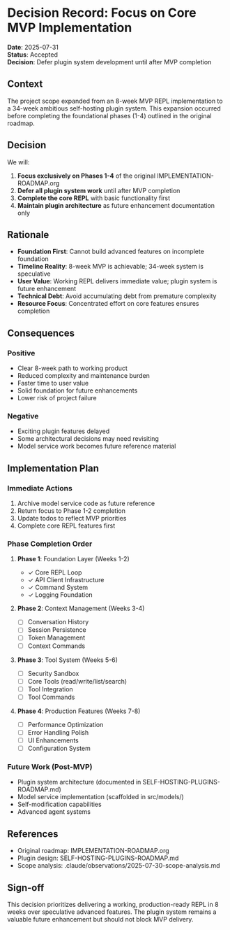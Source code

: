 # Decision Record: Focus on Core MVP Implementation

**Date**: 2025-07-31  
**Status**: Accepted  
**Decision**: Defer plugin system development until after MVP completion

## Context

The project scope expanded from an 8-week MVP REPL implementation to a 34-week ambitious self-hosting plugin system. This expansion occurred before completing the foundational phases (1-4) outlined in the original roadmap.

## Decision

We will:
1. **Focus exclusively on Phases 1-4** of the original IMPLEMENTATION-ROADMAP.org
2. **Defer all plugin system work** until after MVP completion
3. **Complete the core REPL** with basic functionality first
4. **Maintain plugin architecture** as future enhancement documentation only

## Rationale

- **Foundation First**: Cannot build advanced features on incomplete foundation
- **Timeline Reality**: 8-week MVP is achievable; 34-week system is speculative
- **User Value**: Working REPL delivers immediate value; plugin system is future enhancement
- **Technical Debt**: Avoid accumulating debt from premature complexity
- **Resource Focus**: Concentrated effort on core features ensures completion

## Consequences

### Positive
- Clear 8-week path to working product
- Reduced complexity and maintenance burden
- Faster time to user value
- Solid foundation for future enhancements
- Lower risk of project failure

### Negative
- Exciting plugin features delayed
- Some architectural decisions may need revisiting
- Model service work becomes future reference material

## Implementation Plan

### Immediate Actions
1. Archive model service code as future reference
2. Return focus to Phase 1-2 completion
3. Update todos to reflect MVP priorities
4. Complete core REPL features first

### Phase Completion Order
1. **Phase 1**: Foundation Layer (Weeks 1-2)
   - ✓ Core REPL Loop
   - ✓ API Client Infrastructure
   - ✓ Command System
   - ✓ Logging Foundation

2. **Phase 2**: Context Management (Weeks 3-4)
   - [ ] Conversation History
   - [ ] Session Persistence
   - [ ] Token Management
   - [ ] Context Commands

3. **Phase 3**: Tool System (Weeks 5-6)
   - [ ] Security Sandbox
   - [ ] Core Tools (read/write/list/search)
   - [ ] Tool Integration
   - [ ] Tool Commands

4. **Phase 4**: Production Features (Weeks 7-8)
   - [ ] Performance Optimization
   - [ ] Error Handling Polish
   - [ ] UI Enhancements
   - [ ] Configuration System

### Future Work (Post-MVP)
- Plugin system architecture (documented in SELF-HOSTING-PLUGINS-ROADMAP.md)
- Model service implementation (scaffolded in src/models/)
- Self-modification capabilities
- Advanced agent systems

## References

- Original roadmap: IMPLEMENTATION-ROADMAP.org
- Plugin design: SELF-HOSTING-PLUGINS-ROADMAP.md
- Scope analysis: .claude/observations/2025-07-30-scope-analysis.md

## Sign-off

This decision prioritizes delivering a working, production-ready REPL in 8 weeks over speculative advanced features. The plugin system remains a valuable future enhancement but should not block MVP delivery.
